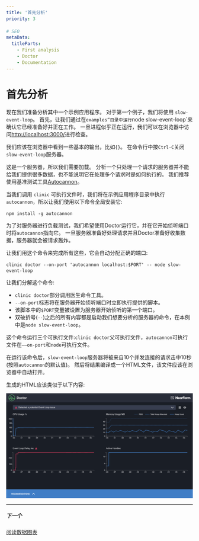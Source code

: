 ```yaml
---
title: '首先分析'
priority: 3

# SEO
metaData:
  titleParts:
    - First analysis
    - Doctor
    - Documentation
---
```


#   首先分析

现在我们准备分析其中一个示例应用程序。
对于第一个例子，我们将使用 `slow-event-loop`。
首先，让我们通过在`examples”目录中运行`node slow-event-loop`来确认它已经准备好并正在工作。
一旦进程似乎正在运行，我们可以在浏览器中访问<http://localhost:3000/>进行检查。

我们应该在浏览器中看到一些基本的输出，比如`{}`。
在命令行中按`Ctrl-C`关闭`slow-event-loop`服务器。

这是一个服务器，所以我们需要加载。
分析一个只处理一个请求的服务器并不能给我们提供很多数据，也不能说明它在处理多个请求时是如何执行的。
我们推荐使用基准测试工具[Autocannon](https://www.npmjs.com/package/autocannon)。

当我们调用 `clinic` 可执行文件时，我们将在示例应用程序目录中执行 `autocannon`，所以让我们使用以下命令全局安装它:

```
npm install -g autocannon
```

为了对服务器进行负载测试，我们希望使用Doctor运行它，并在它开始侦听端口时将`autocannon`指向它。
一旦服务器准备好处理请求并且Doctor准备好收集数据，服务器就会被请求轰炸。

让我们用这个命令来完成所有这些，它会自动分配正确的端口:

```
clinic doctor --on-port 'autocannon localhost:$PORT' -- node slow-event-loop
```

让我们分解这个命令:

- `clinic doctor`部分调用医生命令工具。
- `--on-port`标志将在服务器开始侦听端口时立即执行提供的脚本。
- 该脚本中的`$PORT`变量被设置为服务器开始侦听的第一个端口。
- 双破折号(`--`)之后的所有内容都是启动我们想要分析的服务器的命令，在本例中是`node slow-event-loop`。

这个命令运行三个可执行文件:`clinic doctor`父可执行文件，`autocannon`可执行文件在`——on-port`和`node`可执行文件。

在运行该命令后，`slow-event-loop`服务器将被来自10个并发连接的请求击中10秒(按照`autocannon`的默认值)。
然后将结果编译成一个HTML文件，该文件应该在浏览器中自动打开。

生成的HTML应该类似于以下内容:

![医生数据图表截图](03.png)

---

##### 下一个

[阅读数据图表](/documentation/doctor/04-reading-a-profile/)
